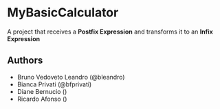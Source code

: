 # MyBasicCalculator
A project that receives a **Postfix Expression** and transforms it to an **Infix Expression**

## Authors
- Bruno Vedoveto Leandro (@bleandro)
- Bianca Privati (@bfprivati)
- Diane Bernucio ()  
- Ricardo Afonso ()